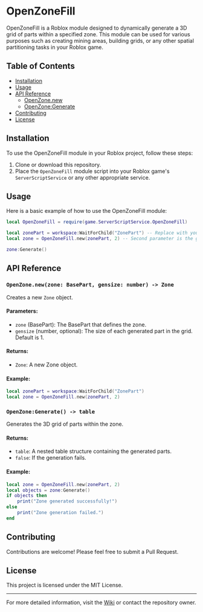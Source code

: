 # OpenZoneFill

OpenZoneFill is a Roblox module designed to dynamically generate a 3D grid of parts within a specified zone. This module can be used for various purposes such as creating mining areas, building grids, or any other spatial partitioning tasks in your Roblox game.

## Table of Contents

- [Installation](#installation)
- [Usage](#usage)
- [API Reference](#api-reference)
  - [OpenZone.new](#openzonenew)
  - [OpenZone:Generate](#openzonegenerate)
- [Contributing](#contributing)
- [License](#license)

## Installation

To use the OpenZoneFill module in your Roblox project, follow these steps:

1. Clone or download this repository.
2. Place the `OpenZoneFill` module script into your Roblox game's `ServerScriptService` or any other appropriate service.

## Usage

Here is a basic example of how to use the OpenZoneFill module:

```lua
local OpenZoneFill = require(game.ServerScriptService.OpenZoneFill)

local zonePart = workspace:WaitForChild("ZonePart") -- Replace with your zone BasePart
local zone = OpenZoneFill.new(zonePart, 2) -- Second parameter is the generation size (optional)

zone:Generate()
```

## API Reference

### `OpenZone.new(zone: BasePart, gensize: number) -> Zone`

Creates a new `Zone` object.

#### Parameters:

- `zone` (BasePart): The BasePart that defines the zone.
- `gensize` (number, optional): The size of each generated part in the grid. Default is 1.

#### Returns:

- `Zone`: A new Zone object.

#### Example:

```lua
local zonePart = workspace:WaitForChild("ZonePart")
local zone = OpenZoneFill.new(zonePart, 2)
```

### `OpenZone:Generate() -> table`

Generates the 3D grid of parts within the zone.

#### Returns:

- `table`: A nested table structure containing the generated parts.
- `false`: If the generation fails.

#### Example:

```lua
local zone = OpenZoneFill.new(zonePart, 2)
local objects = zone:Generate()
if objects then
    print("Zone generated successfully!")
else
    print("Zone generation failed.")
end
```

## Contributing

Contributions are welcome! Please feel free to submit a Pull Request.

## License

This project is licensed under the MIT License.

---

For more detailed information, visit the [Wiki](#) or contact the repository owner.
